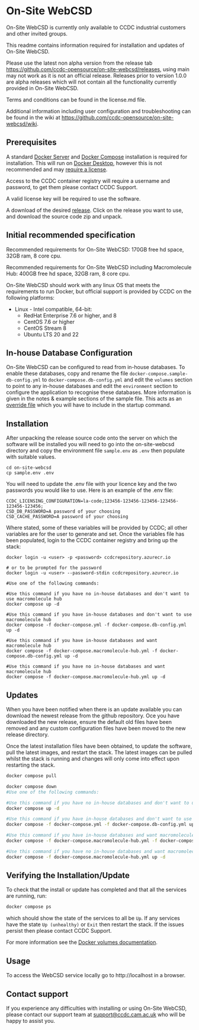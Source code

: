 # On-Site WebCSD

On-Site WebCSD is currently only available to CCDC industrial customers and other invited groups.

This readme contains information required for installation and updates of On-Site WebCSD.

Please use the latest non alpha version from the release tab https://github.com/ccdc-opensource/on-site-webcsd/releases, using main may not work as it is not an official release. Releases prior to version 1.0.0 are alpha releases which will not contain all the functionality currently provided in On-Site WebCSD.

Terms and conditions can be found in the license.md file.

Additional information including user configuration and troubleshooting can be found in the wiki at https://github.com/ccdc-opensource/on-site-webcsd/wiki.

## Prerequisites

A standard [Docker Server](https://docs.docker.com/engine/install/#server) and [Docker Compose](https://docs.docker.com/compose/install/) installation is required for installation. This will run on [Docker Desktop](https://docs.docker.com/engine/install/#desktop), however this is not recommended and may [require a license](https://www.docker.com/legal/docker-subscription-service-agreement/).

Access to the CCDC container registry will require a username and password, to get them please contact CCDC Support.

A valid license key will be required to use the software.

A download of the desired [release](https://github.com/ccdc-opensource/on-site-webcsd/releases).
Click on the release you want to use, and download the source code zip and unpack.

## Initial recommended specification

Recommended requirements for On-Site WebCSD:
170GB free hd space, 32GB ram, 8 core cpu.

Recommended requirements for On-Site WebCSD including Macromolecule Hub:
400GB free hd space, 32GB ram, 8 core cpu.

On-Site WebCSD should work with any linux OS that meets the requirements to run Docker, but official support is provided by CCDC on the following platforms:

- Linux - Intel compatible, 64-bit:
  - RedHat Enterprise 7.6 or higher, and 8
  - CentOS 7.6 or higher
  - CentOS Stream 8
  - Ubuntu LTS 20 and 22

## In-house Database Configuration

On-Site WebCSD can be configured to read from in-house databases. To enable these databases, copy and rename the file `docker-compose.sample-db-config.yml` to `docker-compose.db-config.yml` and edit the `volumes` section to point to any in-house databases and edit the `environment` section to configure the application to recognise these databases. More information is given in the notes & example sections of the sample file. This acts as an [override file](https://docs.docker.com/compose/extends/) which you will have to include in the startup command.

## Installation

After unpacking the release source code onto the server on which the software will be installed you will need to go into the on-site-webcsd directory and copy the environment file `sample.env` as `.env` then populate with suitable values.

```
cd on-site-webcsd
cp sample.env .env
```

You will need to update the .env file with your licence key and the two passwords you would like to use.
Here is an example of the .env file:

```
CCDC_LICENSING_CONFIGURATION=la-code;123456-123456-123456-123456-123456-123456;
CSD_DB_PASSWORD=A password of your choosing
CSD_CACHE_PASSWORD=A password of your choosing
```

Where stated, some of these variables will be provided by CCDC; all other variables are for the user to generate and set. Once the variables file has been populated, login to the CCDC container registry and bring up the stack:

```
docker login -u <user> -p <password> ccdcrepository.azurecr.io

# or to be prompted for the password
docker login -u <user> --password-stdin ccdcrepository.azurecr.io

#Use one of the following commands: 

#Use this command if you have no in-house databases and don't want to use macromolecule hub
docker compose up -d

#Use this command if you have in-house databases and don't want to use macromolecule hub 
docker compose -f docker-compose.yml -f docker-compose.db-config.yml up -d

#Use this command if you have in-house databases and want macromolecule hub 
docker compose -f docker-compose.macromolecule-hub.yml -f docker-compose.db-config.yml up -d

#Use this command if you have no in-house databases and want macromolecule hub
docker compose -f docker-compose.macromolecule-hub.yml up -d
```

## Updates

When you have been notified when there is an update available you can download the newest release from the github repository.
Oce you have downloaded the new release, ensure the default old files have been removed and any custom configuration files have been moved to the new release directory.

Once the latest installation files have been obtained, to update the software, pull the latest images, and restart the stack. The latest images can be pulled whilst the stack is running and changes will only come into effect upon restarting the stack.

```sh
docker compose pull

docker compose down
#Use one of the following commands: 

#Use this command if you have no in-house databases and don't want to use macromolecule hub
docker compose up -d

#Use this command if you have in-house databases and don't want to use macromolecule hub 
docker compose -f docker-compose.yml -f docker-compose.db-config.yml up -d

#Use this command if you have in-house databases and want macromolecule hub 
docker compose -f docker-compose.macromolecule-hub.yml -f docker-compose.db-config.yml up -d

#Use this command if you have no in-house databases and want macromolecule hub
docker compose -f docker-compose.macromolecule-hub.yml up -d
```

## Verifying the Installation/Update

To check that the install or update has completed and that all the services are running, run:

```sh
docker compose ps
```

which should show the state of the services to all be `Up`. If any services have the state `Up (unhealthy)` or `Exit` then restart the stack. If the issues persist then please contact CCDC Support.

For more information see the [Docker volumes documentation](https://docs.docker.com/compose/compose-file/#volumes).

## Usage

To access the WebCSD service locally go to http://localhost in a browser.

## Contact support

If you experience any difficulties with installing or using On-Site WebCSD, please contact our support team at support@ccdc.cam.ac.uk who will be happy to assist you.
